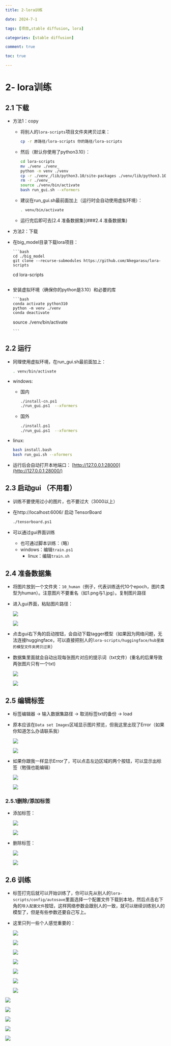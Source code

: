 ```yaml
---
title: 2-lora训练

date: 2024-7-1

tags: [项目,stable diffusion, lora]

categories: [stable diffusion]

comment: true

toc: true

---
```


#
<!--more-->



# 2- lora训练

## 2.1 下载

- 方法1：copy

  - 将别人的`lora-scripts`项目文件夹拷贝过来：

    ```bash
    cp -r 原路径/lora-scripts 你的路径/lora-scripts
    ```
    
  - 然后（默认你使用了python3.10）：

    ```bash
    cd lora-scripts
    mv ./venv ./venv_
    python -m venv ./venv
    cp -r ./venv_/lib/python3.10/site-packages ./venv/lib/python3.10/site-packages
    rm -r ./venv_
    source ./venv/bin/activate
    bash run_gui.sh --xformers
    
    ```
    
  - 建议在run_gui.sh最前面加上（运行时会自动使用虚拟环境）：

    ```bash
    . venv/bin/activate
    ```

    

  - 运行完后即可去[2.4 准备数据集](###2.4 准备数据集)

- 方法2：下载
  
- 在big_model目录下载lora项目：
  
      ```bash
      cd ./big_model
      git clone --recurse-submodules https://github.com/Akegarasu/lora-scripts
    cd lora-scripts
  
    ```
  
    ```
  
- 安装虚拟环境（确保你的python是3.10）和必要的库
  
      ```bash
      conda activate python310
      python -m venv ./venv
      conda deactivate
    source ./venv/bin/activate
  
      ```



## 2.2 运行

- 同理使用虚拟环境，在run_gui.sh最前面加上：

  ```bash
  . venv/bin/activate
  ```

- windows:

  - 国内

    ```bash
    ./install-cn.ps1
    ./run_gui.ps1  --xformers
    
    ```

  - 国外

    ```bash
    ./install.ps1
    ./run_gui.ps1  --xformers
    
    ```

- linux:

  ```bash
  bash install.bash
  bash run_gui.sh --xformers
  
  ```

- 运行后会自动打开本地端口： [http://127.0.0.1:28000](http://127.0.0.1:28000/) 



## 2.3 启动gui （不用看）

- 训练不要使用过小的图片，也不要过大（3000以上）

- 在http://localhost:6006/ 启动 TensorBoard 

  ```bash
  ./tensorboard.ps1
  ```


- 可以通过gui界面训练

  - 也可通过脚本训练：（略）
  - windows：编辑`train.ps1`
    - linux：编辑`train.sh`

## 2.4 准备数据集

- 将图片放到一个文件夹：`10_human`（例子，代表训练迭代10个epoch，图片类型为human）。注意图片不要重名（如1.png与1.jpg）。复制图片路径

- 进入gui界面，粘贴图片路径：

  ![](../../../../themes/yilia/source/img/project/stable_diffusion/1.jpg)

  ![](img/project/stable_diffusion/1.jpg)

- 点击gui右下角的启动按钮，会自动下载tagger模型（如果因为网络问题，无法连接huggingface，可以直接把别人的`lora-scripts/huggingface/hub里面的模型文件夹拷贝过来`）

- 数据集里面就会自动出现每张图片对应的提示词（txt文件）(重名的后果导致两张图片只有一个txt)

  ![](../../../../themes/yilia/source/img/project/stable_diffusion/2.jpg)

  ![](img/project/stable_diffusion/2.jpg)



## 2.5 编辑标签

- 标签编辑器 -> 输入数据集路径 -> 取消标签txt的备份 -> load

- 原本应该在`Data set Images`区域显示图片预览，但我这里出现了Error（如果你知道怎么办请联系我）

  ![](../../../../themes/yilia/source/img/project/stable_diffusion/7.jpg)

  ![](img/project/stable_diffusion/7.jpg)

- 如果你跟我一样显示Error了，可以点击左边区域的两个按钮，可以显示出标签（勉强也能编辑）

    ![](../../../../themes/yilia/source/img/project/stable_diffusion/8.jpg)

    ![](img/project/stable_diffusion/8.jpg)



### 2.5.1删除/添加标签

- 添加标签：

  ![](../../../../themes/yilia/source/img/project/stable_diffusion/9.jpg)

  ![](img/project/stable_diffusion/9.jpg)

- 删除标签：

  ![](../../../../themes/yilia/source/img/project/stable_diffusion/10.jpg)

  ![](img/project/stable_diffusion/10.jpg)



## 2.6 训练

- 标签打完后就可以开始训练了，你可以先从别人的`lora-scripts/config/autosave`里面选择一个配置文件下载到本地，然后点击右下角的`导入配置文件`按钮，这样网络参数会跟别人的一致，就可以继续训练别人的模型了，但是有些参数还要自己写上。

- 这里只列一些个人感觉重要的：

  ![](../../../../themes/yilia/source/img/project/stable_diffusion/11.jpg)

  ![](img/project/stable_diffusion/11.jpg)

  ![](../../../../themes/yilia/source/img/project/stable_diffusion/12.jpg)

  ![](img/project/stable_diffusion/12.jpg)

  ![](../../../../themes/yilia/source/img/project/stable_diffusion/13.jpg)

  ![](img/project/stable_diffusion/13.jpg)

  ![](../../../../themes/yilia/source/img/project/stable_diffusion/14.jpg)
  
![](img/project/stable_diffusion/14.jpg)
  
![](../../../../themes/yilia/source/img/project/stable_diffusion/15.jpg)
  
![](img/project/stable_diffusion/15.jpg)
  
![](../../../../themes/yilia/source/img/project/stable_diffusion/16.jpg)
  
![](img/project/stable_diffusion/16.jpg)

